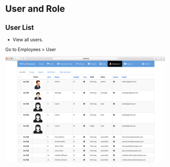 # User and Role


## User List

* View all users.

Go to Employees > User

![userlist](img/user-list.png)



